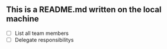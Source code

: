 ## This is a README.md written on the local machine

* [ ] List all team members
* [ ] Delegate responsibilitys 